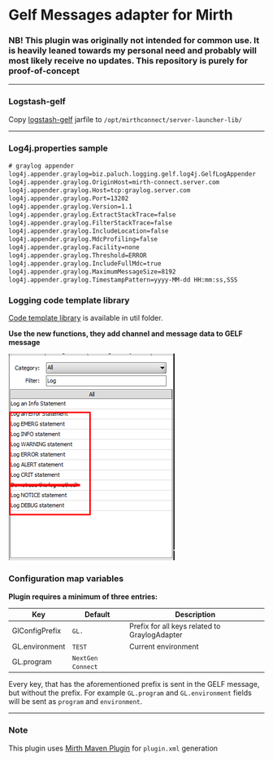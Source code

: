 # Gelf Messages adapter for Mirth
### NB! This plugin was originally not intended for common use. It is heavily leaned towards my personal need and probably will most likely receive no updates. This repository is purely for proof-of-concept

---
### Logstash-gelf
Copy [logstash-gelf](https://github.com/mp911de/logstash-gelf) jarfile to `/opt/mirthconnect/server-launcher-lib/`

---
### Log4j.properties sample
```properties
# graylog appender
log4j.appender.graylog=biz.paluch.logging.gelf.log4j.GelfLogAppender
log4j.appender.graylog.OriginHost=mirth-connect.server.com
log4j.appender.graylog.Host=tcp:graylog.server.com
log4j.appender.graylog.Port=13202
log4j.appender.graylog.Version=1.1
log4j.appender.graylog.ExtractStackTrace=false
log4j.appender.graylog.FilterStackTrace=false
log4j.appender.graylog.IncludeLocation=false
log4j.appender.graylog.MdcProfiling=false
log4j.appender.graylog.Facility=none
log4j.appender.graylog.Threshold=ERROR
log4j.appender.graylog.IncludeFullMdc=true
log4j.appender.graylog.MaximumMessageSize=8192
log4j.appender.graylog.TimestampPattern=yyyy-MM-dd HH:mm:ss,SSS
```

### Logging code template library
[Code template library](util/codeTemplateLib.xml) is available in util folder.

**Use the new functions, they add channel and message data to GELF message**

![USAGE](util/logiFunktsioonid.png "Usage")

### Configuration map variables
**Plugin requires a minimum of three entries:**

| Key               | Default     | Description     |
| -----------       | ----------- | ----------- |
| GlConfigPrefix    | `GL.`         | Prefix for all keys related to GraylogAdapter |
| GL.environment    | `TEST`        | Current environment |
| GL.program        | `NextGen Connect` |  |

Every key, that has the aforementioned prefix is sent in the GELF message, but without the prefix. For example `GL.program` and `GL.environment` fields will be sent as `program` and `environment`.

---
### Note
This plugin uses [Mirth Maven Plugin](https://github.com/kpalang/mirth-plugin-maven-plugin) for `plugin.xml` generation
